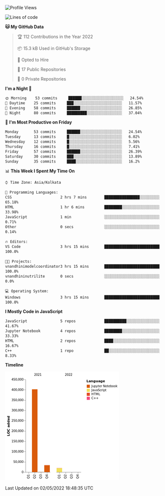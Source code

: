 <!--START_SECTION:waka-->
![Profile Views](http://img.shields.io/badge/Profile%20Views-0-blue)

![Lines of code](https://img.shields.io/badge/From%20Hello%20World%20I%27ve%20Written-457%20Thousand%20lines%20of%20code-blue)

**🐱 My GitHub Data** 

> 🏆 112 Contributions in the Year 2022
 > 
> 📦 15.3 kB Used in GitHub's Storage 
 > 
> 💼 Opted to Hire
 > 
> 📜 17 Public Repositories 
 > 
> 🔑 0 Private Repositories  
 > 
**I'm a Night 🦉** 

```text
🌞 Morning    53 commits     ██████░░░░░░░░░░░░░░░░░░░   24.54% 
🌆 Daytime    25 commits     ███░░░░░░░░░░░░░░░░░░░░░░   11.57% 
🌃 Evening    58 commits     ██████░░░░░░░░░░░░░░░░░░░   26.85% 
🌙 Night      80 commits     █████████░░░░░░░░░░░░░░░░   37.04%

```
📅 **I'm Most Productive on Friday** 

```text
Monday       53 commits     ██████░░░░░░░░░░░░░░░░░░░   24.54% 
Tuesday      13 commits     █░░░░░░░░░░░░░░░░░░░░░░░░   6.02% 
Wednesday    12 commits     █░░░░░░░░░░░░░░░░░░░░░░░░   5.56% 
Thursday     16 commits     █░░░░░░░░░░░░░░░░░░░░░░░░   7.41% 
Friday       57 commits     ██████░░░░░░░░░░░░░░░░░░░   26.39% 
Saturday     30 commits     ███░░░░░░░░░░░░░░░░░░░░░░   13.89% 
Sunday       35 commits     ████░░░░░░░░░░░░░░░░░░░░░   16.2%

```


📊 **This Week I Spent My Time On** 

```text
⌚︎ Time Zone: Asia/Kolkata

💬 Programming Languages: 
CSS                      2 hrs 7 mins        ████████████████░░░░░░░░░   65.18% 
HTML                     1 hr 6 mins         ████████░░░░░░░░░░░░░░░░░   33.98% 
JavaScript               1 min               ░░░░░░░░░░░░░░░░░░░░░░░░░   0.71% 
Other                    0 secs              ░░░░░░░░░░░░░░░░░░░░░░░░░   0.14%

🔥 Editors: 
VS Code                  3 hrs 15 mins       █████████████████████████   100.0%

🐱‍💻 Projects: 
vnandhinimodelcoordinator3 hrs 15 mins       █████████████████████████   100.0% 
vnandhininutrilite       0 secs              ░░░░░░░░░░░░░░░░░░░░░░░░░   0.0%

💻 Operating System: 
Windows                  3 hrs 15 mins       █████████████████████████   100.0%

```

**I Mostly Code in JavaScript** 

```text
JavaScript               5 repos             ██████████░░░░░░░░░░░░░░░   41.67% 
Jupyter Notebook         4 repos             ████████░░░░░░░░░░░░░░░░░   33.33% 
HTML                     2 repos             ████░░░░░░░░░░░░░░░░░░░░░   16.67% 
C++                      1 repo              ██░░░░░░░░░░░░░░░░░░░░░░░   8.33%

```


**Timeline**

![Chart not found](https://raw.githubusercontent.com/ThejaswinS/ThejaswinS/main/charts/bar_graph.png) 


 Last Updated on 02/05/2022 18:48:35 UTC
<!--END_SECTION:waka-->





